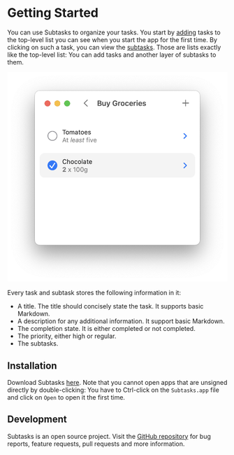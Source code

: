 # Getting Started

You can use Subtasks to organize your tasks. You start by [adding][1] tasks to the top-level list you can see when you start the app for the first time. By clicking on such a task, you can view the [subtasks][2]. Those are lists exactly like the top-level list: You can add tasks and another layer of subtasks to them. 

![Subtasks][image-1]

Every task and subtask stores the following information in it:
- A title. The title should concisely state the task. It supports basic Markdown.
- A description for any additional information. It support basic Markdown.
- The completion state. It is either completed or not completed.
- The priority, either high or regular.
- The subtasks.

## Installation
Download Subtasks [here][3].
Note that you cannot open apps that are unsigned directly by double-clicking: You have to Ctrl-click on the `Subtasks.app` file and click on `Open` to open it the first time.

## Development
Subtasks is an open source project. Visit the [GitHub repository][4] for bug reports, feature requests, pull requests and more information.

[1]:	./Basics/AddTask.md
[2]:	./Basics/Navigation.md
[3]:	https://github.com/david-swift/Subtasks-macOS/releases/latest/download/Subtasks.app.zip
[4]:	https://github.com/david-swift/Subtasks-macOS

[image-1]:	../Icons/Overview.png